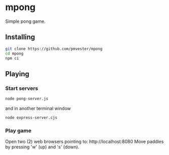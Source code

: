 # mpong
Simple pong game.
## Installing
```bash
git clone https://github.com/pmvester/mpong
cd mpong
npm ci
```
## Playing
### Start servers
```bash
node pong-server.js
```
and in another terminal window
```bash
node express-server.cjs
```
### Play game
Open two (2) web browsers pointing to:
http://localhost:8080
Move paddles by pressing 'w' (up) and 's' (down).

